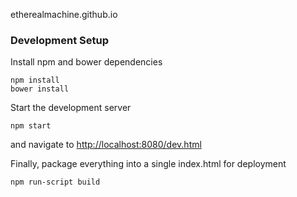 etherealmachine.github.io

### Development Setup
Install npm and bower dependencies
```
npm install
bower install
```

Start the development server
```
npm start
```
and navigate to [http://localhost:8080/dev.html](http://localhost:8080/dev.html)

Finally, package everything into a single index.html for deployment
```
npm run-script build
```
